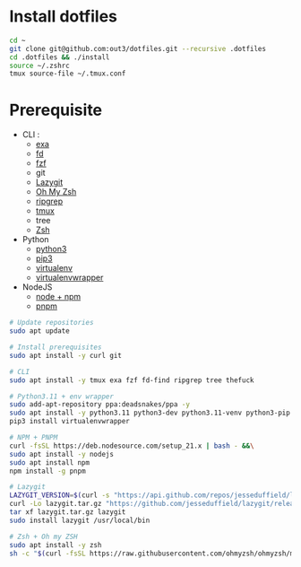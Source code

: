 # Install dotfiles
```bash
cd ~
git clone git@github.com:out3/dotfiles.git --recursive .dotfiles
cd .dotfiles && ./install
source ~/.zshrc
tmux source-file ~/.tmux.conf
```
# Prerequisite
- CLI :
    - [exa](https://github.com/ogham/exa)
    - [fd](https://github.com/sharkdp/fd)
    - [fzf](https://github.com/junegunn/fzf)
    - git
    - [Lazygit](https://github.com/jesseduffield/lazygit)
    - [Oh My Zsh](https://github.com/ohmyzsh/ohmyzsh)
    - [ripgrep](https://github.com/BurntSushi/ripgrep)
    - [tmux](https://github.com/tmux/tmux/wiki/Installing)
    - tree
    - [Zsh](https://www.zsh.org/)
- Python
    - [python3](https://www.python.org/)
    - [pip3](https://pypi.org/project/pip/)
	- [virtualenv](https://pypi.org/project/virtualenv/)
	- [virtualenvwrapper](https://pypi.org/project/virtualenvwrapper/)
- NodeJS
	- [node + npm](https://github.com/nodesource/distributions)
	- [pnpm](https://github.com/pnpm/pnpm)

```bash
# Update repositories
sudo apt update

# Install prerequisites
sudo apt install -y curl git

# CLI
sudo apt install -y tmux exa fzf fd-find ripgrep tree thefuck

# Python3.11 + env wrapper
sudo add-apt-repository ppa:deadsnakes/ppa -y
sudo apt install -y python3.11 python3-dev python3.11-venv python3-pip
pip3 install virtualenvwrapper

# NPM + PNPM
curl -fsSL https://deb.nodesource.com/setup_21.x | bash - &&\
sudo apt install -y nodejs
sudo apt install npm
npm install -g pnpm

# Lazygit
LAZYGIT_VERSION=$(curl -s "https://api.github.com/repos/jesseduffield/lazygit/releases/latest" | grep -Po '"tag_name": "v\K[^"]*')
curl -Lo lazygit.tar.gz "https://github.com/jesseduffield/lazygit/releases/latest/download/lazygit_${LAZYGIT_VERSION}_Linux_x86_64.tar.gz"
tar xf lazygit.tar.gz lazygit
sudo install lazygit /usr/local/bin

# Zsh + Oh my ZSH
sudo apt install -y zsh
sh -c "$(curl -fsSL https://raw.githubusercontent.com/ohmyzsh/ohmyzsh/master/tools/install.sh)"
```
